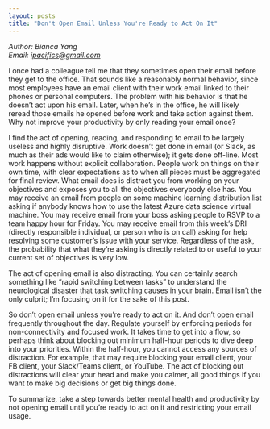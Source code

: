 ```yaml
---
layout: posts
title: "Don't Open Email Unless You're Ready to Act On It"
---
```

*Author: Bianca Yang*<br>
*Email: <a href="mailto:ipacifics@gmail.com?subject=Hello from the XDRT Blog">ipacifics@gmail.com</a>*<br>

I once had a colleague tell me that they sometimes open their email before they get to the office. That sounds like a reasonably normal behavior, since most employees have an email client with their work email linked to their phones or personal computers. The problem with his behavior is that he doesn’t act upon his email. Later, when he’s in the office, he will likely reread those emails he opened before work and take action against them. Why not improve your productivity by only reading your email once?

I find the act of opening, reading, and responding to email to be largely useless and highly disruptive. Work doesn’t get done in email (or Slack, as much as their ads would like to claim otherwise); it gets done off-line. Most work happens without explicit collaboration. People work on things on their own time, with clear expectations as to when all pieces must be aggregated for final review. What email does is distract you from working on your objectives and exposes you to all the objectives everybody else has. You may receive an email from people on some machine learning distribution list asking if anybody knows how to use the latest Azure data science virtual machine. You may receive email from your boss asking people to RSVP to a team happy hour for Friday. You may receive email from this week’s DRI (directly responsible individual, or person who is on call) asking for help resolving some customer’s issue with your service. Regardless of the ask, the probability that what they’re asking is directly related to or useful to your current set of objectives is very low.

The act of opening email is also distracting. You can certainly search something like “rapid switching between tasks” to understand the neurological disaster that task switching causes in your brain. Email isn’t the only culprit; I’m focusing on it for the sake of this post.

So don’t open email unless you’re ready to act on it. And don’t open email frequently throughout the day. Regulate yourself by enforcing periods for non-connectivity and focused work. It takes time to get into a flow, so perhaps think about blocking out minimum half-hour periods to dive deep into your priorities. Within the half-hour, you cannot access any sources of distraction. For example, that may require blocking your email client, your FB client, your Slack/Teams client, or YouTube. The act of blocking out distractions will clear your head and make you calmer, all good things if you want to make big decisions or get big things done.

To summarize, take a step towards better mental health and productivity by not opening email until you’re ready to act on it and restricting your email usage.

